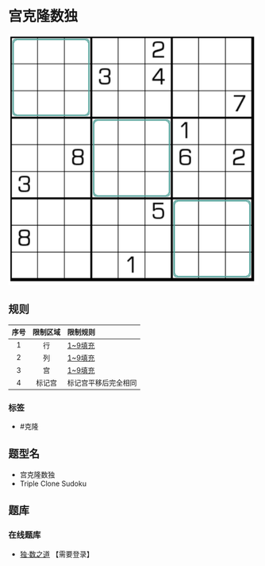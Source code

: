 # 宫克隆数独
<!-- START doctoc generated TOC please keep comment here to allow auto update -->
<!-- DON'T EDIT THIS SECTION, INSTEAD RE-RUN doctoc TO UPDATE -->

<!-- END doctoc generated TOC please keep comment here to allow auto update -->

![题](../../../../images/sudoku/宫克隆数独.png)

## 规则

| 序号  | 限制区域 | 限制规则       |
|:---:|:----:|:-----------|
|  1  |  行   | [1~9填充]    |
|  2  |  列   | [1~9填充]    |
|  3  |  宫   | [1~9填充]    |
|  4  | 标记宫  | 标记宫平移后完全相同 |

### 标签

- #克隆

## 题型名

- 宫克隆数独
- Triple Clone Sudoku

## 题库

### 在线题库

- [独·数之道](http://www.sudokufans.org.cn/lx/game.index.php?type=cp) 【需要登录】

[1~9填充]: ../../../../rules/rules.md#1to9填充

